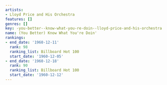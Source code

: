 ```yaml
---
artists:
- Lloyd Price and His Orchestra
features: []
genres: []
key: -you-better--know-what-you-re-doin--lloyd-price-and-his-orchestra
name: (You Better) Know What You're Doin'
rankings:
- end_date: '1960-12-11'
  rank: 98
  ranking_list: Billboard Hot 100
  start_date: '1960-12-05'
- end_date: '1960-12-18'
  rank: 90
  ranking_list: Billboard Hot 100
  start_date: '1960-12-12'
---
```


